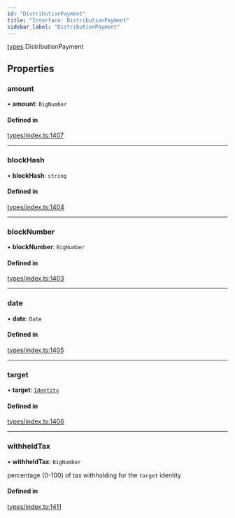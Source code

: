 ```yaml
---
id: "DistributionPayment"
title: "Interface: DistributionPayment"
sidebar_label: "DistributionPayment"
---
```


[types](../../../modules/Types/Types.md).DistributionPayment

## Properties

### amount

• **amount**: `BigNumber`

#### Defined in

[types/index.ts:1407](https://github.com/PolymeshAssociation/polymesh-sdk/blob/acc2284c/src/types/index.ts#L1407)

___

### blockHash

• **blockHash**: `string`

#### Defined in

[types/index.ts:1404](https://github.com/PolymeshAssociation/polymesh-sdk/blob/acc2284c/src/types/index.ts#L1404)

___

### blockNumber

• **blockNumber**: `BigNumber`

#### Defined in

[types/index.ts:1403](https://github.com/PolymeshAssociation/polymesh-sdk/blob/acc2284c/src/types/index.ts#L1403)

___

### date

• **date**: `Date`

#### Defined in

[types/index.ts:1405](https://github.com/PolymeshAssociation/polymesh-sdk/blob/acc2284c/src/types/index.ts#L1405)

___

### target

• **target**: [`Identity`](../../../classes/API/Entities/Identity/Identity.md)

#### Defined in

[types/index.ts:1406](https://github.com/PolymeshAssociation/polymesh-sdk/blob/acc2284c/src/types/index.ts#L1406)

___

### withheldTax

• **withheldTax**: `BigNumber`

percentage (0-100) of tax withholding for the `target` identity

#### Defined in

[types/index.ts:1411](https://github.com/PolymeshAssociation/polymesh-sdk/blob/acc2284c/src/types/index.ts#L1411)
